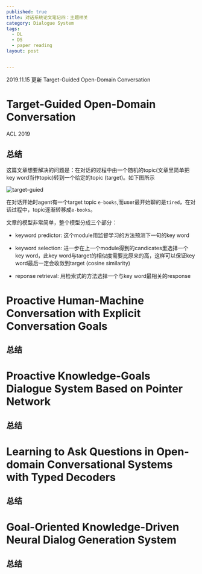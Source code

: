 ```yaml
---
published: true
title: 对话系统论文笔记四：主题相关
category: Dialogue System
tags: 
  - DL
  - DS
  - paper reading
layout: post


---
```


2019.11.15 更新 Target-Guided Open-Domain Conversation

# Target-Guided Open-Domain Conversation

ACL 2019

## 总结

这篇文章想要解决的问题是：在对话的过程中由一个随机的topic(文章里简单把key word当作topic)转到一个给定的topic (target)。如下图所示

![target-guied](https://github.com/Logos23333/Logos23333.github.io/blob/master/_posts/image/paper/target-guided.png?raw=true)

在对话开始时agent有一个target topic `e-books`,而user最开始聊的是`tired`，在对话过程中，topic逐渐转移成`e-books`。

文章的模型非常简单，整个模型分成三个部分：

- keyword predictor: 这个module用监督学习的方法预测下一句的key word

- keyword selection: 进一步在上一个module得到的candicates里选择一个key word，此key word与target的相似度需要比原来的高，这样可以保证key word最后一定会收敛到target (cosine similarity)

- reponse retrieval: 用检索式的方法选择一个与key word最相关的response



# Proactive Human-Machine Conversation with Explicit Conversation Goals

## 总结

# Proactive Knowledge-Goals Dialogue System Based on Pointer Network

## 总结

# Learning to Ask Questions in Open-domain Conversational Systems with Typed Decoders

## 总结

# Goal-Oriented Knowledge-Driven Neural Dialog Generation System

## 总结